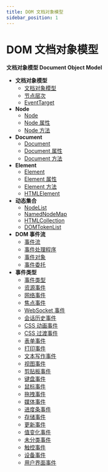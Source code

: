 ```yaml
---
title: DOM 文档对象模型
sidebar_position: 1
---
```


# DOM 文档对象模型

**文档对象模型 Document Object Model**

- **文档对象模型**
  - [文档对象模型](/document-object-model/dom/dom)
  - [节点层次](/document-object-model/dom/hierarchy-of-nodes)
  - [EventTarget](/document-object-model/event-target/event-target)
- **Node**
  - [Node](/document-object-model/node/node)
  - [Node 属性](/document-object-model/node/node-properties)
  - [Node 方法](/document-object-model/node/node-methods)
- **Document**
  - [Document](/document-object-model/document/document)
  - [Document 属性](/document-object-model/document/document-properties)
  - [Document 方法](/document-object-model/document/document-methods)
- **Element**
  - [Element](/document-object-model/element/element)
  - [Element 属性](/document-object-model/element/element-properties)
  - [Element 方法](/document-object-model/element/element-methods)
  - [HTMLElement](/document-object-model/element/html-element)
- **动态集合**
  - [NodeList](/document-object-model/dynamic-collection/node-list)
  - [NamedNodeMap](/document-object-model/dynamic-collection/named-node-map)
  - [HTMLCollection](/document-object-model/dynamic-collection/html-collection)
  - [DOMTokenList](/document-object-model/dynamic-collection/dom-token-list)
- **DOM 事件流**
  - [事件流](/document-object-model/events/event-flow)
  - [事件处理程序](/document-object-model/events/event-handlers-or-listener)
  - [事件对象](/document-object-model/events/the-event-object)
  - [事件委托](/document-object-model/events/event-delegation)
- **事件类型**
  - [事件类型](/document-object-model/events/event-types/event-types)
  - [资源事件](document-object-model/events/event-types/resource-events)
  - [网络事件](document-object-model/events/event-types/network-events)
  - [焦点事件](document-object-model/events/event-types/focus-events)
  - [WebSocket 事件](document-object-model/events/event-types/websocket-events)
  - [会话历史事件](document-object-model/events/event-types/session-history-events)
  - [CSS 动画事件](document-object-model/events/event-types/css-animation-events)
  - [CSS 过渡事件](document-object-model/events/event-types/css-transition-events)
  - [表单事件](document-object-model/events/event-types/form-events)
  - [打印事件](document-object-model/events/event-types/printing-events)
  - [文本写作事件](document-object-model/events/event-types/text-composition-events)
  - [视图事件](document-object-model/events/event-types/view-events)
  - [剪贴板事件](document-object-model/events/event-types/clipboard-events)
  - [键盘事件](document-object-model/events/event-types/keyboard-events)
  - [鼠标事件](document-object-model/events/event-types/mouse-events)
  - [拖拽事件](document-object-model/events/event-types/drag-and-drop-events)
  - [媒体事件](document-object-model/events/event-types/media-events)
  - [进度条事件](document-object-model/events/event-types/progress-events)
  - [存储事件](document-object-model/events/event-types/storage-events)
  - [更新事件](document-object-model/events/event-types/update-events)
  - [值变化事件](document-object-model/events/event-types/value-change-events)
  - [未分类事件](document-object-model/events/event-types/uncategorized-events)
  - [触控事件](document-object-model/events/event-types/touch-events)
  - [设备事件](document-object-model/events/event-types/the-orientationchange-event)
  - [用户界面事件](/document-object-model/events/event-types/ui-events)
